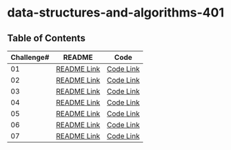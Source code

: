 # data-structures-and-algorithms-401

## Table of Contents

| Challenge#      | README | Code |
| --------------- | ----   |------|
| 01          | [README Link](Challenges/reverse-array/README.md)| [Code Link](Challenges/reverse-array/src/Main.java)|
| 02          | [README Link](Challenges/arrayInsertShift/README.md)| [Code Link](Challenges/arrayInsertShift/src/Main.java)|
| 03          | [README Link](Challenges/array-binary-search/README.md)|[Code Link](Challenges/array-binary-search/src/Main.java)|
| 04          | [README Link](/Challenges/rowSum/README.md)|[Code Link](/Challenges/rowSum/src/com/company/Main.java)|
| 05          | [README Link](/Challenges/LinkedList/README.md)|[Code Link](/Challenges/LinkedList/lib/src/main/java/demo/LinkedList.java)|
| 06          | [README Link](/Challenges/queueAndStack/README.md)|[Code Link](/Challenges/queueAndStack/lib/src/main/java/queueAndStack/PesudoQueue.java)|
| 07          | [README Link](/Challenges/sort/README.md)|[Code Link](/Challenges/sort/lib/src/main/java/app/Library.java )|

